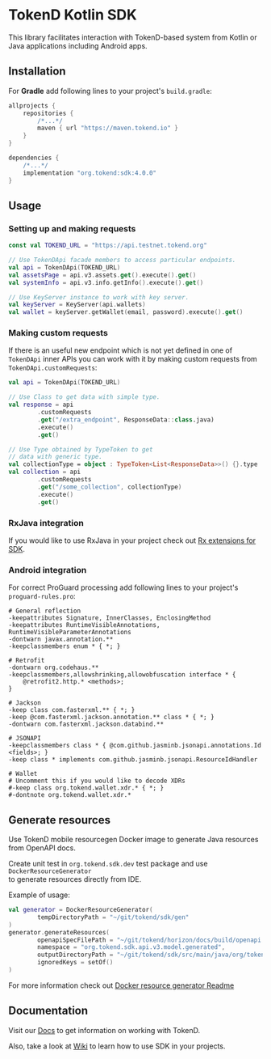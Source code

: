 # TokenD Kotlin SDK

This library facilitates interaction with TokenD-based system from Kotlin or Java applications including Android apps.

## Installation

For **Gradle** add following lines to your project's `build.gradle`:
```groovy
allprojects {
    repositories {
        /*...*/
        maven { url "https://maven.tokend.io" }
    }
}

dependencies {
    /*...*/
    implementation "org.tokend:sdk:4.0.0"
}

```

## Usage

### Setting up and making requests
```kotlin
const val TOKEND_URL = "https://api.testnet.tokend.org"

// Use TokenDApi facade members to access particular endpoints.
val api = TokenDApi(TOKEND_URL)
val assetsPage = api.v3.assets.get().execute().get()
val systemInfo = api.v3.info.getInfo().execute().get()

// Use KeyServer instance to work with key server.
val keyServer = KeyServer(api.wallets)
val wallet = keyServer.getWallet(email, password).execute().get()
```

### Making custom requests
If there is an useful new endpoint which is not yet defined
in one of `TokenDApi` inner APIs you can work with it by making
custom requests from `TokenDApi.customRequests`:

```kotlin
val api = TokenDApi(TOKEND_URL)

// Use Class to get data with simple type.
val response = api
        .customRequests
        .get("/extra_endpoint", ResponseData::class.java)
        .execute()
        .get()

// Use Type obtained by TypeToken to get
// data with generic type.
val collectionType = object : TypeToken<List<ResponseData>>() {}.type
val collection = api
        .customRequests
        .get("/some_collection", collectionType)
        .execute()
        .get()
```

### RxJava integration
If you would like to use RxJava in your project check out [Rx extensions for SDK](https://github.com/tokend/kotlin-sdk-rx-extensions).

### Android integration
For correct ProGuard processing add following lines to your project's `proguard-rules.pro`:
```proguard
# General reflection
-keepattributes Signature, InnerClasses, EnclosingMethod
-keepattributes RuntimeVisibleAnnotations, RuntimeVisibleParameterAnnotations
-dontwarn javax.annotation.**
-keepclassmembers enum * { *; }

# Retrofit
-dontwarn org.codehaus.**
-keepclassmembers,allowshrinking,allowobfuscation interface * {
    @retrofit2.http.* <methods>;
}

# Jackson
-keep class com.fasterxml.** { *; }
-keep @com.fasterxml.jackson.annotation.** class * { *; }
-dontwarn com.fasterxml.jackson.databind.**

# JSONAPI
-keepclassmembers class * { @com.github.jasminb.jsonapi.annotations.Id <fields>; }
-keep class * implements com.github.jasminb.jsonapi.ResourceIdHandler

# Wallet
# Uncomment this if you would like to decode XDRs
#-keep class org.tokend.wallet.xdr.* { *; }
#-dontnote org.tokend.wallet.xdr.*
```

## Generate resources

Use TokenD mobile resourcegen Docker image to generate Java resources from
OpenAPI docs.

Create unit test in `org.tokend.sdk.dev` test package and use `DockerResourceGenerator`  
to generate resources directly from IDE.

Example of usage:
```kotlin
val generator = DockerResourceGenerator(
        tempDirectoryPath = "~/git/tokend/sdk/gen"
)
generator.generateResources(
        openapiSpecFilePath = "~/git/tokend/horizon/docs/build/openapi.yaml",
        namespace = "org.tokend.sdk.api.v3.model.generated",
        outputDirectoryPath = "~/git/tokend/sdk/src/main/java/org/tokend/sdk/api/generated",
        ignoredKeys = setOf()
)
```
For more information check out [Docker resource generator Readme](https://gitlab.com/tokend/mobile-openapi-resourcegen/-/blob/master/README.md)

## Documentation
Visit our [Docs](https://docs.tokend.io/) to get information on working with TokenD.

Also, take a look at [Wiki](https://github.com/tokend/kotlin-sdk/wiki/) to learn how to use SDK in your projects.
